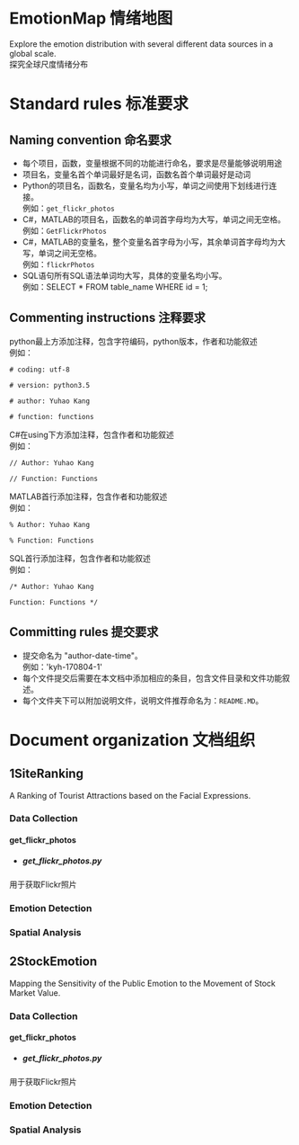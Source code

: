 # EmotionMap 情绪地图
Explore the emotion distribution with several different data sources in a global scale.  
探究全球尺度情绪分布

# Standard rules 标准要求

## Naming convention 命名要求
- 每个项目，函数，变量根据不同的功能进行命名，要求是尽量能够说明用途
- 项目名，变量名首个单词最好是名词，函数名首个单词最好是动词
- Python的项目名，函数名，变量名均为小写，单词之间使用下划线进行连接。  
例如：`get_flickr_photos`
- C#，MATLAB的项目名，函数名的单词首字母均为大写，单词之间无空格。  
例如：`GetFlickrPhotos`
- C#，MATLAB的变量名，整个变量名首字母为小写，其余单词首字母均为大写，单词之间无空格。  
例如：`flickrPhotos`
- SQL语句所有SQL语法单词均大写，具体的变量名均小写。   
例如：SELECT * FROM table_name WHERE id = 1;

## Commenting instructions 注释要求
python最上方添加注释，包含字符编码，python版本，作者和功能叙述  
例如：

	# coding: utf-8
	
	# version: python3.5
	
	# author: Yuhao Kang
	
	# function: functions

C#在using下方添加注释，包含作者和功能叙述  
例如：

	// Author: Yuhao Kang
	
	// Function: Functions
MATLAB首行添加注释，包含作者和功能叙述  
例如：

	% Author: Yuhao Kang

	% Function: Functions
	
SQL首行添加注释，包含作者和功能叙述  
例如：

	/* Author: Yuhao Kang
	
	Function: Functions */

## Committing rules 提交要求
- 提交命名为 "author-date-time"。  
例如：'kyh-170804-1'
- 每个文件提交后需要在本文档中添加相应的条目，包含文件目录和文件功能叙述。
- 每个文件夹下可以附加说明文件，说明文件推荐命名为：`README.MD`。

# Document organization 文档组织


## 1SiteRanking
A Ranking of Tourist Attractions based on the Facial Expressions.
### Data Collection

#### get_flickr_photos

- ##### get_flickr_photos.py
用于获取Flickr照片

### Emotion Detection
### Spatial Analysis



## 2StockEmotion
Mapping the Sensitivity of the Public Emotion to the Movement of Stock Market Value.
### Data Collection

#### get_flickr_photos

- ##### get_flickr_photos.py  
用于获取Flickr照片

### Emotion Detection
### Spatial Analysis